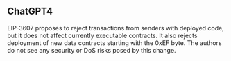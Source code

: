 ## ChatGPT4

EIP-3607 proposes to reject transactions from senders with deployed code, but it does not affect currently executable contracts. It also rejects deployment of new data contracts starting with the 0xEF byte. The authors do not see any security or DoS risks posed by this change.
